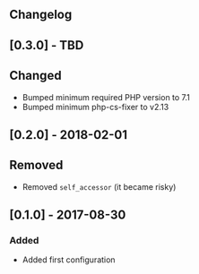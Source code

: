 Changelog
---------

## [0.3.0] - TBD
## Changed
- Bumped minimum required PHP version to 7.1
- Bumped minimum php-cs-fixer to v2.13

## [0.2.0] - 2018-02-01
## Removed
- Removed `self_accessor` (it became risky)

## [0.1.0] - 2017-08-30
### Added
- Added first configuration

